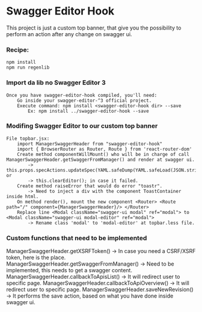 # Swagger Editor Hook

This project is just a custom top banner, that give you the possibility to perform an action after any change on swagger ui.

### Recipe: ###
	npm install 
	npm run regenlib


### Import da lib no Swagger Editor 3 ###
	Once you have swagger-editor-hook compiled, you'll need:
		Go inside your swagger-editor-^3 official project.
		Execute command: npm install <swagger-editor-hook dir> --save
			Ex: npm install ../swagger-editor-hook --save


### Modifing Swagger Editor to our custom top banner ###
	File topbar.jsx:
		import ManagerSwaggerHeader from "swagger-editor-hook"
		import { BrowserRouter as Router, Route } from 'react-router-dom'
		Create method componentWillMount() who will be in charge of call ManagerSwaggerHeader.getSwaggerFromManager() and render at swagger ui.
			-> this.props.specActions.updateSpec(YAML.safeDump(YAML.safeLoad(JSON.stringify(success.data))) or
			-> this.clearEditor(); in case it failed.
		Create method raiseError that would do error "toastr".
			-> Need to inject a div with the component ToastContainer inside html.
		On method render(), mount the new component <Router> <Route path="/" component={ManagerSwaggerHeader}/> </Router>
		Replace line <Modal className="swagger-ui modal" ref="modal"> to <Modal className="swagger-ui modal-editor" ref="modal">
			-> Rename class 'modal' to 'modal-editor' at topbar.less file.


### Custom functions that need to be implemented ###
ManagerSwaggerHeader.getXSRFToken() -> In case you need a CSRF/XSRF token, here is the place.
ManagerSwaggerHeader.getSwaggerFromManager() -> Need to be implemented, this needs to get a swagger content.
ManagerSwaggerHeader.callbackToApisList() -> It will redirect user to specific page.
ManagerSwaggerHeader.callbackToApiOverview() -> It will redirect user to specific page.
ManagerSwaggerHeader.saveNewRevision() -> It performs the save action, based on what you have done inside swagger ui.
